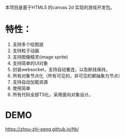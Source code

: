 本项目是基于HTML5 的canvas 2d 实现的游戏开发包。
# 特性：
1. 支持多个绘图层
2. 支持粒子动画
3. 支持图像精灵(image sprite)
4. 支持简单的UI对象
5. 封装websocket，支持自动重连，以及断线保持。
6. 所有对象节点化（所有可见的，非可见的都抽象为节点）
7. 支持自动加载资源
8. 使用简单
9. 所有代码全部TS化，采用面向对象设计。

# DEMO
https://zhou-zhi-peng.github.io/ftk/
